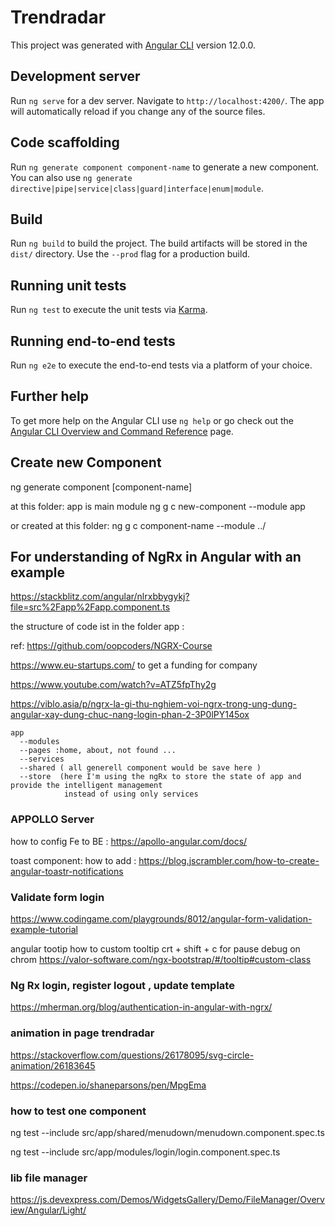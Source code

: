 # Trendradar

This project was generated with [Angular CLI](https://github.com/angular/angular-cli) version 12.0.0.

## Development server

Run `ng serve` for a dev server. Navigate to `http://localhost:4200/`. The app will automatically reload if you change any of the source files.

## Code scaffolding

Run `ng generate component component-name` to generate a new component. You can also use `ng generate directive|pipe|service|class|guard|interface|enum|module`.

## Build

Run `ng build` to build the project. The build artifacts will be stored in the `dist/` directory. Use the `--prod` flag for a production build.

## Running unit tests

Run `ng test` to execute the unit tests via [Karma](https://karma-runner.github.io).

## Running end-to-end tests

Run `ng e2e` to execute the end-to-end tests via a platform of your choice.

## Further help

To get more help on the Angular CLI use `ng help` or go check out the [Angular CLI Overview and Command Reference](https://angular.io/cli) page.

## Create new Component
ng generate component [component-name] 

at this folder: app is main module
ng g c new-component --module app

or 
created at this folder: 
ng g c component-name --module ../

## For understanding of NgRx in Angular with an example
https://stackblitz.com/angular/nlrxbbygykj?file=src%2Fapp%2Fapp.component.ts

the structure of code ist in the folder app : 

ref: https://github.com/oopcoders/NGRX-Course

https://www.eu-startups.com/ to get a funding for company

https://www.youtube.com/watch?v=ATZ5fpThy2g

https://viblo.asia/p/ngrx-la-gi-thu-nghiem-voi-ngrx-trong-ung-dung-angular-xay-dung-chuc-nang-login-phan-2-3P0lPY145ox

```
app
  --modules
  --pages :home, about, not found ...
  --services 
  --shared ( all generell component would be save here )
  --store  (here I'm using the ngRx to store the state of app and provide the intelligent management 
            instead of using only services
```

### APPOLLO Server
how to config Fe to BE : https://apollo-angular.com/docs/

toast component:
how to add : https://blog.jscrambler.com/how-to-create-angular-toastr-notifications
### Validate form login
https://www.codingame.com/playgrounds/8012/angular-form-validation-example-tutorial

angular tootip
how to custom tooltip crt + shift + c for pause debug on chrom
https://valor-software.com/ngx-bootstrap/#/tooltip#custom-class

### Ng Rx login, register logout , update template 
https://mherman.org/blog/authentication-in-angular-with-ngrx/
### animation in page trendradar
https://stackoverflow.com/questions/26178095/svg-circle-animation/26183645

https://codepen.io/shaneparsons/pen/MpgEma


### how to test one component
ng test --include src/app/shared/menudown/menudown.component.spec.ts

ng test --include src/app/modules/login/login.component.spec.ts
### lib file manager
https://js.devexpress.com/Demos/WidgetsGallery/Demo/FileManager/Overview/Angular/Light/
